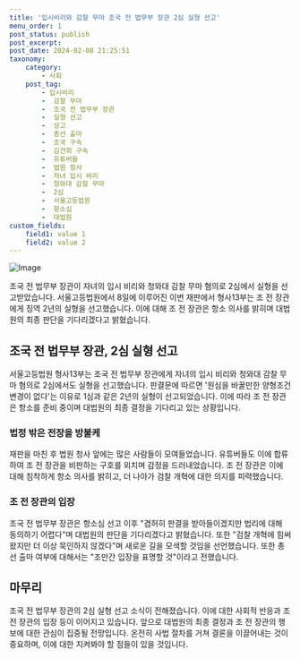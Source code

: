 ```yaml
---
title: '입시비리와 감찰 무마 조국 전 법무부 장관 2심 실형 선고'
menu_order: 1
post_status: publish
post_excerpt: 
post_date: 2024-02-08 21:25:51
taxonomy:
    category:
        - 사회
    post_tag:
        - 입시비리
        -  감찰 무마
        -  조국 전 법무부 장관
        -  실형 선고
        -  상고
        -  총선 출마
        -  조국 구속
        -  김건희 구속
        -  유튜버들
        -  법원 청사
        -  자녀 입시 비리
        -  청와대 감찰 무마
        -  2심
        -  서울고등법원
        -  항소심
        -  대법원
custom_fields:
    field1: value 1
    field2: value 2
---
```


![Image](https://imgnews.pstatic.net/image/032/2024/02/08/0003278178_001_20240208181703620.jpeg?type=w647)

조국 전 법무부 장관이 자녀의 입시 비리와 청와대 감찰 무마 혐의로 2심에서 실형을 선고받았습니다. 서울고등법원에서 8일에 이루어진 이번 재판에서 형사13부는 조 전 장관에게 징역 2년의 실형을 선고했습니다. 이에 대해 조 전 장관은 항소 의사를 밝히며 대법원의 최종 판단을 기다리겠다고 밝혔습니다.
## 조국 전 법무부 장관, 2심 실형 선고
서울고등법원 형사13부는 조국 전 법무부 장관에게 자녀의 입시 비리와 청와대 감찰 무마 혐의로 2심에서도 실형을 선고했습니다. 판결문에 따르면 '원심을 바꿀만한 양형조건 변경이 없다'는 이유로 1심과 같은 2년의 실형이 선고되었습니다. 이에 따라 조 전 장관은 항소를 준비 중이며 대법원의 최종 결정을 기다리고 있는 상황입니다.
### 법정 밖은 전장을 방불케
재판을 마친 후 법원 청사 앞에는 많은 사람들이 모여들었습니다. 유튜버들도 이에 합류하여 조 전 장관을 비판하는 구호를 외치며 감정을 드러내었습니다. 조 전 장관은 이에 대해 침착하게 항소 의사를 밝히고, 더 나아가 검찰 개혁에 대한 의지를 피력했습니다.
### 조 전 장관의 입장
조국 전 법무부 장관은 항소심 선고 이후 "겸허히 판결을 받아들이겠지만 법리에 대해 동의하기 어렵다"며 대법원의 판단을 기다리겠다고 밝혔습니다. 또한 "검찰 개혁에 힘써왔지만 더 이상 묵인하지 않겠다"며 새로운 길을 모색할 것임을 선언했습니다. 또한 총선 출마 여부에 대해서는 "조만간 입장을 표명할 것"이라고 전했습니다.
## 마무리
조국 전 법무부 장관의 2심 실형 선고 소식이 전해졌습니다. 이에 대한 사회적 반응과 조 전 장관의 입장 등이 이어지고 있습니다. 앞으로 대법원의 최종 결정과 조 전 장관의 행보에 대한 관심이 집중될 전망입니다. 온전히 사법 절차를 거쳐 결론을 이끌어내는 것이 중요하며, 이에 대한 지켜봐야 할 점들이 있을 것입니다.
